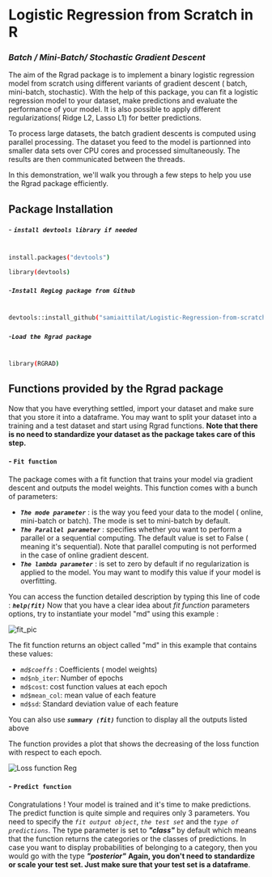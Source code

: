 # Logistic Regression from Scratch in R
### _Batch / Mini-Batch/ Stochastic Gradient Descent_

 The aim of the Rgrad package is to implement a binary logistic regression model from scratch using different variants of gradient descent ( batch, mini-batch, stochastic). With the help of this package, you can fit a logistic regression model to your dataset, make predictions and evaluate the performance of your model. It is also possible to apply different regularizations( Ridge L2, Lasso L1) for better predictions.

To process large datasets, the batch gradient descents is computed using parallel processing. 
The dataset you feed to the model is partionned into smaller data sets over CPU cores and processed simultaneously. The results are then communicated between the threads. 

In this demonstration, we'll walk you through a few steps to help you use the Rgrad package efficiently.


## Package Installation

###### - **`install devtools library if needed`**
#

```sh
install.packages("devtools") 

library(devtools)
```
###### -**`Install RegLog package from Github`**
#

```sh
devtools::install_github("samiaittilat/Logistic-Regression-from-scratch-in-R"")
```

###### -**`Load the Rgrad package`**
#

```sh
library(RGRAD)
```

## Functions provided by the Rgrad package

Now that you have everything settled, import your dataset and make sure that you store it into a dataframe.
You may want to split your dataset into a training and a test dataset and start using Rgrad functions.
**Note that there is no need to standardize your dataset as the package takes care of this step.**

#### - **`Fit function`** 

The package comes with a fit function that trains your model via gradient descent and outputs the model weights. This function comes with a bunch of parameters: 

- **_`The mode parameter`_** : is the way you feed your data to the model ( online, mini-batch or batch). The mode is set to mini-batch by default. 
- **_`The Parallel parameter`_** : specifies whether you want to perform a parallel or a sequential computing. The default value is set to False ( meaning it's sequential). Note that parallel computing is not performed in the case of online gradient descent. 
- **_`The lambda parameter`_** : is set to zero by default if no regularization is applied to the model. You may want to modify this value if your model is overfitting.

You can access the function detailed description by typing this line of code : **_`help(fit)`_**
Now that you have a clear idea about _fit function_ parameters options, try to instantiate your model "md" using this example :

![fit_pic](https://user-images.githubusercontent.com/95022075/143778952-64f27317-92de-45ee-b168-5f55b3e1bbe3.PNG)

The fit function returns an object called "md" in this example that contains these values:

- _`md$coeffs`_ : Coefficients ( model weights)
- `md$nb_iter`: Number of epochs 
- `md$cost`: cost function values at each epoch
- `md$mean_col`: mean value of each feature
- `md$sd`: Standard deviation value of each feature

You can also use **_`summary (fit)`_** function  to display all the outputs listed above

The function provides a plot that shows the decreasing of the loss function with respect to each epoch. 

![Loss function Reg](https://user-images.githubusercontent.com/95022075/143778841-24807457-6e20-41e0-ac1f-7a50a2369816.PNG)


#### - **`Predict function`** 

Congratulations ! Your model is trained and it's time to make predictions. 
The predict function is quite simple and requires only 3 parameters. 
You need to specify the _`fit output object`_, _`the test set`_ and the _`type of predictions`_. The type parameter is set to **_"class"_** by default which means that the function returns the categories or the classes of predictions. In case you want to display probabilities of belonging to a category, then you would go with the type **_"posterior"_**
**Again, you don't need to standardize or scale your test set. Just make sure that your test set is a dataframe**.

